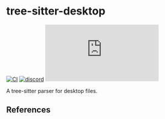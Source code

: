 # tree-sitter-desktop

[![CI][ci]](https://github.com/ValdezFOmar/tree-sitter-desktop/actions/workflows/ci.yml)
[![discord][discord]](https://discord.gg/w7nTvsVJhm)
[![matrix][matrix]](https://matrix.to/#/#tree-sitter-chat:matrix.org)
<!-- NOTE: uncomment these if you're publishing packages: -->
<!-- [![npm][npm]](https://www.npmjs.com/package/tree-sitter-desktop) -->
<!-- [![crates][crates]](https://crates.io/crates/tree-sitter-desktop) -->
<!-- [![pypi][pypi]](https://pypi.org/project/tree-sitter-desktop/) -->

A tree-sitter parser for desktop files.

## References

<!-- NOTE: add the grammar's references here -->

[ci]: https://img.shields.io/github/actions/workflow/status/ValdezFOmar/tree-sitter-desktop/ci.yml?logo=github&label=CI
[discord]: https://img.shields.io/discord/1063097320771698699?logo=discord&label=discord
[matrix]: https://img.shields.io/matrix/tree-sitter-chat%3Amatrix.org?logo=matrix&label=matrix
[npm]: https://img.shields.io/npm/v/tree-sitter-desktop?logo=npm
[crates]: https://img.shields.io/crates/v/tree-sitter-desktop?logo=rust
[pypi]: https://img.shields.io/pypi/v/tree-sitter-desktop?logo=pypi&logoColor=ffd242
